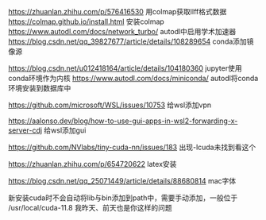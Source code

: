 https://zhuanlan.zhihu.com/p/576416530 用colmap获取llff格式数据
https://colmap.github.io/install.html 安装colmap
https://www.autodl.com/docs/network_turbo/ autodl中启用学术加速器
https://blog.csdn.net/qq_39827677/article/details/108289654 conda添加镜像源

https://blog.csdn.net/u012418164/article/details/104180360 jupyter使用conda环境作为内核
https://www.autodl.com/docs/miniconda/  autodl将conda环境安装到数据库中

https://github.com/microsoft/WSL/issues/10753
给wsl添加vpn

https://aalonso.dev/blog/how-to-use-gui-apps-in-wsl2-forwarding-x-server-cdj
给wsl添加gui

https://github.com/NVlabs/tiny-cuda-nn/issues/183
出现-lcuda未找到看这个

https://zhuanlan.zhihu.com/p/654720622
latex安装

https://blog.csdn.net/qq_25071449/article/details/88680814
mac字体

新安装cuda时不会自动将lib与bin添加到path中，需要手动添加，一般位于
/usr/local/cuda-11.8
我昨天、前天也是你这样的问题

